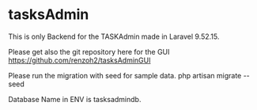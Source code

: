 # tasksAdmin

This is only Backend for the TASKAdmin made in Laravel 9.52.15.

Please get also the git repository here for the GUI
https://github.com/renzoh2/tasksAdminGUI

Please run the migration with seed for sample data.
php artisan migrate --seed

Database Name in ENV is tasksadmindb.
